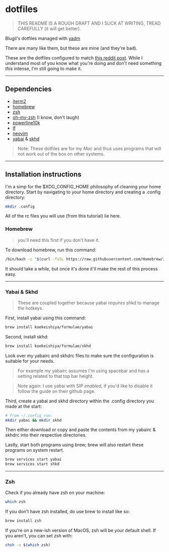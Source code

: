 # dotfiles 

> THIS README IS A ROUGH DRAFT AND I SUCK AT WRITING, TREAD CAREFULLY (it will get better).

Blugil's dotfiles managed with [yadm](https://yadm.io)

There are many like them, but these are mine (and they're bad).

These are the dotfiles configured to match [this reddit post](https://www.reddit.com/r/unixporn/comments/o6j9hj/yabaimacos_eat_breath_sleep_gruvbox/?utm_source=share&utm_medium=web2x&context=3). While I understand most of you know what you're doing and don't need something *this* intense, I'm still going to make it.

---

## Dependencies
- [iterm2](https://iterm2.com/)
- [homebrew](https://hombrew.sh)
- [zsh](https://www.zsh.org/)
- [oh-my-zsh](https://github.com/ohmyzsh/ohmyzsh) (I know, don't laugh)
- [powerline10k](https://github.com/romkatv/powerlevel10k)
- [lf](https://github.com/gokcehan/lf)
- [neovim](https://neovim.io/)
- [yabai](https://github.com/koekeishiya/yabai) & [skhd](https://github.com/koekeishiya/skhd)

> Note: These dotfiles are for my *Mac* and thus uses programs that will not work out of the box on other systems. 

---

## Installation instructions
I'm a simp for the $XDG_CONFIG_HOME philosophy of cleaning your home directory. Start by navigating to your home directory and creating a .config directory:
```sh
mkdir .config
```
All of the rc files you will use (from this tutorial) lie here.

### Homebrew
> you'll need this first if you don't have it. 

To download homebrew, run this command: 
```sh
/bin/bash -c "$(curl -fsSL https://raw.githubusercontent.com/Homebrew/install/HEAD/install.sh)"
```
It should take a while, but once it's done it'll make the rest of this process easy.

---

### Yabai & Skhd
> These are coupled together because yabai *requires* shkd to manage the hotkeys.

First, install yabai using this command: 
```sh
brew install koekeishiya/formulae/yabai
```
Second, install skhd:
```sh
brew install koekeishiya/formulae/skhd
```
Look over my yabairc and skhdrc files to make sure the configuration is suitable for your needs.
> For example my yabairc assumes I'm using spacebar and has a setting related to that top bar height.

> Note again: I use yabai with SIP *enabled*, if you'd like to disable it follow the guide on their github page.

Third, create a yabai and skhd directory within the .config directory you made at the start:
```sh
# from ~/.config run:
mkdir yabai && mkdir skhd
```
Then either download or copy and paste the contents from my yabairc & skhdrc into their respective directories.

Lastly, start both programs using brew; brew will also restart these programs on system restart.
```sh
brew services start yabai
brew services start shkd
```

---

### Zsh
Check if you already have zsh on your machine: 
```sh
which zsh
```
If you don't have zsh installed, do use brew to install like so:
```sh
brew install zsh
```
If you're on a new-ish version of MacOS, zsh will be your default shell. If you aren't, you can set zsh with:
```sh
chsh -s $(which zsh)
```
 